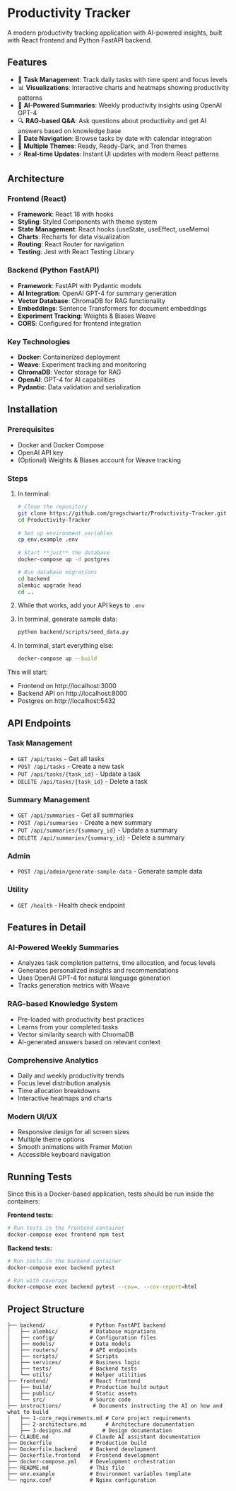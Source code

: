 # Productivity Tracker

A modern productivity tracking application with AI-powered insights, built with React frontend and Python FastAPI backend.



## Features

- 📝 **Task Management**: Track daily tasks with time spent and focus levels
- 📊 **Visualizations**: Interactive charts and heatmaps showing productivity patterns
- 🤖 **AI-Powered Summaries**: Weekly productivity insights using OpenAI GPT-4
- 🔍 **RAG-based Q&A**: Ask questions about productivity and get AI answers based on knowledge base
- 📅 **Date Navigation**: Browse tasks by date with calendar integration
- 🎨 **Multiple Themes**: Ready, Ready-Dark, and Tron themes
- ⚡ **Real-time Updates**: Instant UI updates with modern React patterns

## Architecture

### Frontend (React)
- **Framework**: React 18 with hooks
- **Styling**: Styled Components with theme system
- **State Management**: React hooks (useState, useEffect, useMemo)
- **Charts**: Recharts for data visualization
- **Routing**: React Router for navigation
- **Testing**: Jest with React Testing Library

### Backend (Python FastAPI)
- **Framework**: FastAPI with Pydantic models
- **AI Integration**: OpenAI GPT-4 for summary generation
- **Vector Database**: ChromaDB for RAG functionality
- **Embeddings**: Sentence Transformers for document embeddings
- **Experiment Tracking**: Weights & Biases Weave
- **CORS**: Configured for frontend integration

### Key Technologies
- **Docker**: Containerized deployment
- **Weave**: Experiment tracking and monitoring
- **ChromaDB**: Vector storage for RAG
- **OpenAI**: GPT-4 for AI capabilities
- **Pydantic**: Data validation and serialization

## Installation

### Prerequisites
- Docker and Docker Compose
- OpenAI API key
- (Optional) Weights & Biases account for Weave tracking

### Steps
1. In terminal:

   ```bash
   # Clone the repository
   git clone https://github.com/gregschwartz/Productivity-Tracker.git
   cd Productivity-Tracker
  
   # Set up environment variables
   cp env.example .env
  
   # Start **just** the database
   docker-compose up -d postgres
   
   # Run database migrations
   cd backend
   alembic upgrade head
   cd ..
   ```

2. While that works, add your API keys to `.env`

3. In terminal, generate sample data:

   ```bash
   python backend/scripts/seed_data.py
   ```

4. In terminal, start everything else:
   ```bash
   docker-compose up --build
   ```

This will start:
- Frontend on http://localhost:3000
- Backend API on http://localhost:8000
- Postgres on http://localhost:5432


## API Endpoints

### Task Management
- `GET /api/tasks` - Get all tasks
- `POST /api/tasks` - Create a new task
- `PUT /api/tasks/{task_id}` - Update a task
- `DELETE /api/tasks/{task_id}` - Delete a task

### Summary Management
- `GET /api/summaries` - Get all summaries
- `POST /api/summaries` - Create a new summary
- `PUT /api/summaries/{summary_id}` - Update a summary
- `DELETE /api/summaries/{summary_id}` - Delete a summary

### Admin
- `POST /api/admin/generate-sample-data` - Generate sample data

### Utility
- `GET /health` - Health check endpoint

## Features in Detail

### AI-Powered Weekly Summaries
- Analyzes task completion patterns, time allocation, and focus levels
- Generates personalized insights and recommendations
- Uses OpenAI GPT-4 for natural language generation
- Tracks generation metrics with Weave

### RAG-based Knowledge System
- Pre-loaded with productivity best practices
- Learns from your completed tasks
- Vector similarity search with ChromaDB
- AI-generated answers based on relevant context

### Comprehensive Analytics
- Daily and weekly productivity trends
- Focus level distribution analysis
- Time allocation breakdowns
- Interactive heatmaps and charts

### Modern UI/UX
- Responsive design for all screen sizes
- Multiple theme options
- Smooth animations with Framer Motion
- Accessible keyboard navigation

## Running Tests

Since this is a Docker-based application, tests should be run inside the containers:

**Frontend tests:**
```bash
# Run tests in the frontend container
docker-compose exec frontend npm test
```

**Backend tests:**
```bash
# Run tests in the backend container
docker-compose exec backend pytest

# Run with coverage
docker-compose exec backend pytest --cov=. --cov-report=html
```

## Project Structure

```
├── backend/              # Python FastAPI backend
│   ├── alembic/          # Database migrations
│   ├── config/           # Configuration files
│   ├── models/           # Data models
│   ├── routers/          # API endpoints
│   ├── scripts/          # Scripts
│   ├── services/         # Business logic
│   ├── tests/            # Backend tests
│   └── utils/            # Helper utilities
├── frontend/             # React frontend
│   ├── build/            # Production build output
│   ├── public/           # Static assets
│   └── src/              # Source code
├── instructions/          # Documents instructing the AI on how and what to build 
│   ├── 1-core_requirements.md # Core project requirements
│   ├── 2-architecture.md      # Architecture documentation
│   ├── 3-designs.md          # Design documentation
├── CLAUDE.md             # Claude AI assistant documentation
├── Dockerfile            # Production build
├── Dockerfile.backend    # Backend development
├── Dockerfile.frontend   # Frontend development
├── docker-compose.yml    # Development orchestration
├── README.md             # This file
├── env.example           # Environment variables template
└── nginx.conf            # Nginx configuration
```
